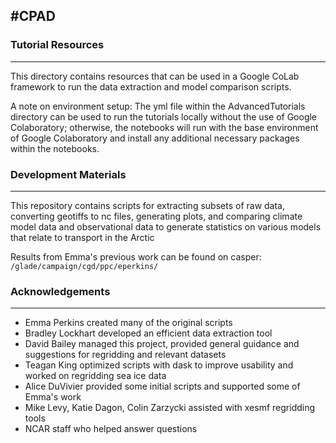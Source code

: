 #CPAD
------

### Tutorial Resources
----------------------
This directory contains resources that can be used in a Google CoLab framework to run the data extraction and model comparison scripts.

A note on environment setup: The yml file within the AdvancedTutorials directory can be used to run the tutorials locally without the use of Google Colaboratory; otherwise, the notebooks will run with the base environment of Google Colaboratory and install any additional necessary packages within the notebooks.

### Development Materials
-------------------------
This repository contains scripts for extracting subsets of raw data, converting geotiffs to nc files, generating plots, and comparing climate model data and observational data to generate statistics on various models that relate to transport in the Arctic

Results from Emma's previous work can be found on casper: `/glade/campaign/cgd/ppc/eperkins/`


### Acknowledgements
---------------------
- Emma Perkins created many of the original scripts
- Bradley Lockhart developed an efficient data extraction tool
- David Bailey managed this project, provided general guidance and suggestions for regridding and relevant datasets
- Teagan King optimized scripts with dask to improve usability and worked on regridding sea ice data
- Alice DuVivier provided some initial scripts and supported some of Emma's work
- Mike Levy, Katie Dagon, Colin Zarzycki assisted with xesmf regridding tools
- NCAR staff who helped answer questions

